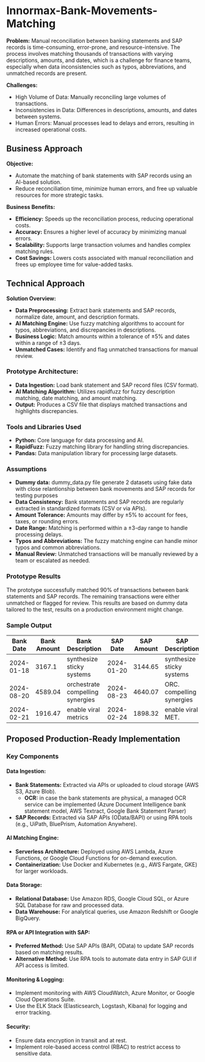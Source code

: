 # Innormax-Bank-Movements-Matching

**Problem:**
Manual reconciliation between banking statements and SAP records is time-consuming, error-prone, and resource-intensive. The process involves matching thousands of transactions with varying descriptions, amounts, and dates, which is a challenge for finance teams, especially when data inconsistencies such as typos, abbreviations, and unmatched records are present.

**Challenges:**
- High Volume of Data: Manually reconciling large volumes of transactions.
- Inconsistencies in Data: Differences in descriptions, amounts, and dates between systems.
- Human Errors: Manual processes lead to delays and errors, resulting in increased operational costs.


## Business Approach

**Objective:**
- Automate the matching of bank statements with SAP records using an AI-based solution.
- Reduce reconciliation time, minimize human errors, and free up valuable resources for more strategic tasks.

**Business Benefits:**
- **Efficiency:** Speeds up the reconciliation process, reducing operational costs.
- **Accuracy:** Ensures a higher level of accuracy by minimizing manual errors.
- **Scalability:** Supports large transaction volumes and handles complex matching rules.
- **Cost Savings:** Lowers costs associated with manual reconciliation and frees up employee time for value-added tasks.

## Technical Approach

**Solution Overview:**

- **Data Preprocessing:** Extract bank statements and SAP records, normalize date, amount, and description formats.
- **AI Matching Engine:** Use fuzzy matching algorithms to account for typos, abbreviations, and discrepancies in descriptions.
- **Business Logic:** Match amounts within a tolerance of ±5% and dates within a range of ±3 days.
- **Unmatched Cases:** Identify and flag unmatched transactions for manual review.

### Prototype Architecture:

- **Data Ingestion:** Load bank statement and SAP record files (CSV format).
- **AI Matching Algorithm:** Utilizes rapidfuzz for fuzzy description matching, date matching, and amount matching.
- **Output:** Produces a CSV file that displays matched transactions and highlights discrepancies.

### Tools and Libraries Used
- **Python:** Core language for data processing and AI.
- **RapidFuzz:** Fuzzy matching library for handling string discrepancies.
- **Pandas:** Data manipulation library for processing large datasets.

### Assumptions
- **Dummy data:** dummy_data.py file generate 2 datasets using fake data with close relantionship between bank movements and SAP records for testing purposes 
- **Data Consistency:** Bank statements and SAP records are regularly extracted in standardized formats (CSV or via APIs).
- **Amount Tolerance:** Amounts may differ by ±5% to account for fees, taxes, or rounding errors.
- **Date Range:** Matching is performed within a ±3-day range to handle processing delays.
- **Typos and Abbreviations:** The fuzzy matching engine can handle minor typos and common abbreviations.
- **Manual Review:** Unmatched transactions will be manually reviewed by a team or escalated as needed.

### Prototype Results
The prototype successfully matched 90% of transactions between bank statements and SAP records. The remaining transactions were either unmatched or flagged for review.
This results are based on dummy data tailored to the test, results on a production environment might change.

### Sample Output

|Bank Date	     |Bank Amount	                   |Bank Description	           |SAP Date  |SAP Amount	|SAP Description	         |Match Confidence|
|----------------|-------------------------------|-----------------------------|----------|-----------|--------------------------|----------------|
|2024-01-18      |3167.1                         |synthesize sticky systems    |2024-01-20|3144.65    |synthesize sticky systems |100.0           |
|2024-08-20      |4589.04                        |orchestrate compelling synergies |2024-08-23|4640.07|ORC. compelling synergies |70.1|
|2024-02-21      |1916.47                        |enable viral metrics         |2024-02-24|1898.32|enable viral MET.|64.8|

## Proposed Production-Ready Implementation
### Key Components
#### Data Ingestion:
- **Bank Statements:** Extracted via APIs or uploaded to cloud storage (AWS S3, Azure Blob).
  - **OCR:** in case the bank statements are physical, a managed OCR service can be implemented (Azure Document Intelligence bank statement model, AWS Textract, Google Bank Statement Parser)
- **SAP Records:** Extracted via SAP APIs (OData/BAPI) or using RPA tools (e.g., UiPath, BluePrism, Automation Anywhere).
#### AI Matching Engine:
- **Serverless Architecture:** Deployed using AWS Lambda, Azure Functions, or Google Cloud Functions for on-demand execution.
- **Containerization:** Use Docker and Kubernetes (e.g., AWS Fargate, GKE) for larger workloads.
#### Data Storage:
- **Relational Database:** Use Amazon RDS, Google Cloud SQL, or Azure SQL Database for raw and processed data.
- **Data Warehouse:** For analytical queries, use Amazon Redshift or Google BigQuery.
#### RPA or API Integration with SAP:
- **Preferred Method:** Use SAP APIs (BAPI, OData) to update SAP records based on matching results.
- **Alternative Method:** Use RPA tools to automate data entry in SAP GUI if API access is limited.
#### Monitoring & Logging:
- Implement monitoring with AWS CloudWatch, Azure Monitor, or Google Cloud Operations Suite.
- Use the ELK Stack (Elasticsearch, Logstash, Kibana) for logging and error tracking.
#### Security:
- Ensure data encryption in transit and at rest.
- Implement role-based access control (RBAC) to restrict access to sensitive data.



